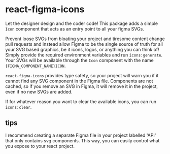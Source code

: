 # react-figma-icons

Let the designer design and the coder code! This package adds a simple `Icon` component that acts as an entry point to all your figma SVGs. 

Prevent loose SVGs from bloating your project and tiresome content change pull requests and instead allow Figma to be the single source of truth for all your SVG based graphics, be it icons, logos, or anything you can think of! Simply provide the required environment variables and run `icons:generate`. Your SVGs will be available through the `Icon` component with the name `{FIGMA_COMPONENT_NAME}ICON`.

`react-figma-icons` provides type safety, so your project will warn you if it cannot find any SVG component in the Figma file. Components are not cached, so if you remove an SVG in Figma, it will remove it in the project, even if no new SVGs are added. 

If for whatever reason you want to clear the available icons, you can run `icons:clear`.

## tips

I recommend creating a separate Figma file in your project labelled 'API' that only contains svg components. This way, you can easily control what you expose to your react project. 
